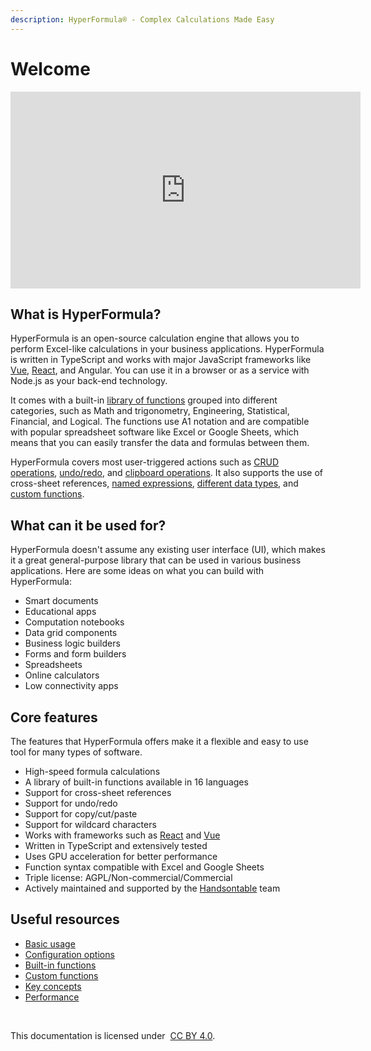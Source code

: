```yaml
---
description: HyperFormula® - Complex Calculations Made Easy
---
```


# Welcome

<div class="iframe-container">
  <iframe
    width="560"
    height="315"
    src="https://www.youtube.com/embed/JJXUmACTDdk?controls=0"
    frameborder="0"
    allow="accelerometer;
    encrypted-media;
    gyroscope;
    picture-in-picture"
    allowfullscreen>
  </iframe>
</div>

## What is HyperFormula?

HyperFormula is an open-source calculation engine that allows you
to perform Excel-like calculations in your business applications.
HyperFormula is written in TypeScript and works with major
JavaScript frameworks like [Vue](integration-with-vue),
[React](integration-with-react), and Angular. You can use it in a
browser or as a service with Node.js as your back-end technology.

It comes with a built-in [library of functions](built-in-functions.md)
grouped into different categories, such as Math and trigonometry,
Engineering, Statistical, Financial, and Logical. The functions use
A1 notation and are compatible with popular spreadsheet software like
Excel or Google Sheets, which means that you can easily transfer
the data and formulas between them.

HyperFormula covers most user-triggered actions such as
[CRUD operations](basic-operations), [undo/redo](undo-redo.md),
and [clipboard operations](clipboard-operations.md). It also supports
the use of cross-sheet references, [named expressions](named-ranges.md),
[different data types](types-of-values.md),
and [custom functions](custom-functions).

## What can it be used for?

HyperFormula doesn't assume any existing user interface \(UI\),
which makes it a great general-purpose library that can be used in
various business applications. Here are some ideas on what you can
build with HyperFormula:

* Smart documents
* Educational apps
* Computation notebooks
* Data grid components
* Business logic builders
* Forms and form builders
* Spreadsheets
* Online calculators
* Low connectivity apps

## Core features

The features that HyperFormula offers make it a flexible and easy
to use tool for many types of software.

* High-speed formula calculations
* A library of built-in functions available in 16 languages
* Support for cross-sheet references
* Support for undo/redo
* Support for copy/cut/paste
* Support for wildcard characters
* Works with frameworks such as [React](integration-with-react.md)
and [Vue](integration-with-vue.md)
* Written in TypeScript and extensively tested
* Uses GPU acceleration for better performance
* Function syntax compatible with Excel and Google Sheets
* Triple license: AGPL/Non-commercial/Commercial
* Actively maintained and supported by the
[Handsontable](https://handsontable.com/) team

## Useful resources

* [Basic usage](basic-usage.md)
* [Configuration options](configuration-options.md)
* [Built-in functions](built-in-functions.md)
* [Custom functions](custom-functions)
* [Key concepts](key-concepts.md)
* [Performance](performance.md)

<br>

This documentation is licensed under 
[CC BY 4.0](https://creativecommons.org/licenses/by/4.0/).